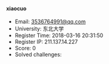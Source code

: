 #### xiaocuo  

* Email: 3536764991@qq.com  
* University: 东北大学  
* Register Time: 2018-03-16 20:31:50  
* Register IP: 211.137.14.227  
* Score: 0  
* Solved challenges: 
